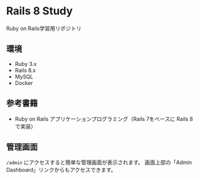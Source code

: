 # Rails 8 Study

Ruby on Rails学習用リポジトリ

## 環境
- Ruby 3.x
- Rails 8.x
- MySQL
- Docker

## 参考書籍
- Ruby on Rails アプリケーションプログラミング（Rails 7をベースに Rails 8で実装）

## 管理画面
`/admin` にアクセスすると簡単な管理画面が表示されます。
画面上部の「Admin Dashboard」リンクからもアクセスできます。

